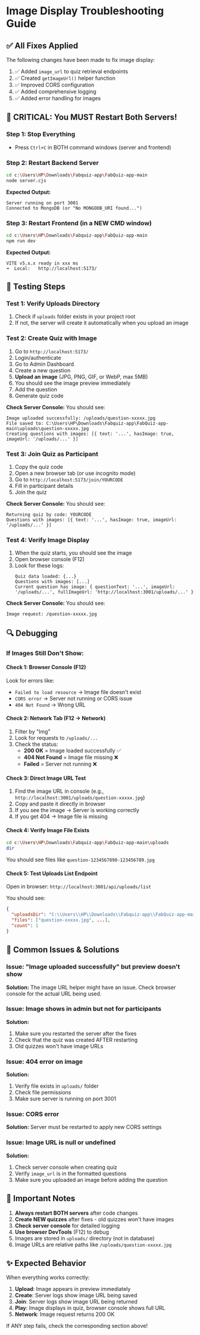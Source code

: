 # Image Display Troubleshooting Guide

## ✅ All Fixes Applied

The following changes have been made to fix image display:

1. ✅ Added `image_url` to quiz retrieval endpoints
2. ✅ Created `getImageUrl()` helper function
3. ✅ Improved CORS configuration
4. ✅ Added comprehensive logging
5. ✅ Added error handling for images

## 🔧 CRITICAL: You MUST Restart Both Servers!

### Step 1: Stop Everything
- Press `Ctrl+C` in BOTH command windows (server and frontend)

### Step 2: Restart Backend Server
```bash
cd c:\Users\HP\Downloads\Fabquiz-app\FabQuiz-app-main
node server.cjs
```

**Expected Output:**
```
Server running on port 3001
Connected to MongoDB (or "No MONGODB_URI found...")
```

### Step 3: Restart Frontend (in a NEW CMD window)
```bash
cd c:\Users\HP\Downloads\Fabquiz-app\FabQuiz-app-main
npm run dev
```

**Expected Output:**
```
VITE v5.x.x ready in xxx ms
➜  Local:   http://localhost:5173/
```

## 🧪 Testing Steps

### Test 1: Verify Uploads Directory
1. Check if `uploads` folder exists in your project root
2. If not, the server will create it automatically when you upload an image

### Test 2: Create Quiz with Image
1. Go to `http://localhost:5173/`
2. Login/authenticate
3. Go to Admin Dashboard
4. Create a new question
5. **Upload an image** (JPG, PNG, GIF, or WebP, max 5MB)
6. You should see the image preview immediately
7. Add the question
8. Generate quiz code

**Check Server Console:**
You should see:
```
Image uploaded successfully: /uploads/question-xxxxx.jpg
File saved to: C:\Users\HP\Downloads\Fabquiz-app\FabQuiz-app-main\uploads\question-xxxxx.jpg
Creating questions with images: [{ text: '...', hasImage: true, imageUrl: '/uploads/...' }]
```

### Test 3: Join Quiz as Participant
1. Copy the quiz code
2. Open a new browser tab (or use incognito mode)
3. Go to `http://localhost:5173/join/YOURCODE`
4. Fill in participant details
5. Join the quiz

**Check Server Console:**
You should see:
```
Returning quiz by code: YOURCODE
Questions with images: [{ text: '...', hasImage: true, imageUrl: '/uploads/...' }]
```

### Test 4: Verify Image Display
1. When the quiz starts, you should see the image
2. Open browser console (F12)
3. Look for these logs:
   ```
   Quiz data loaded: {...}
   Questions with images: [...]
   Current question has image: { questionText: '...', imageUrl: '/uploads/...', fullImageUrl: 'http://localhost:3001/uploads/...' }
   ```

**Check Server Console:**
You should see:
```
Image request: /question-xxxxx.jpg
```

## 🔍 Debugging

### If Images Still Don't Show:

#### Check 1: Browser Console (F12)
Look for errors like:
- `Failed to load resource` → Image file doesn't exist
- `CORS error` → Server not running or CORS issue
- `404 Not Found` → Wrong URL

#### Check 2: Network Tab (F12 → Network)
1. Filter by "Img"
2. Look for requests to `/uploads/...`
3. Check the status:
   - **200 OK** = Image loaded successfully ✅
   - **404 Not Found** = Image file missing ❌
   - **Failed** = Server not running ❌

#### Check 3: Direct Image URL Test
1. Find the image URL in console (e.g., `http://localhost:3001/uploads/question-xxxxx.jpg`)
2. Copy and paste it directly in browser
3. If you see the image → Server is working correctly
4. If you get 404 → Image file is missing

#### Check 4: Verify Image File Exists
```bash
cd c:\Users\HP\Downloads\Fabquiz-app\FabQuiz-app-main\uploads
dir
```
You should see files like `question-1234567890-123456789.jpg`

#### Check 5: Test Uploads List Endpoint
Open in browser: `http://localhost:3001/api/uploads/list`

You should see:
```json
{
  "uploadsDir": "C:\\Users\\HP\\Downloads\\Fabquiz-app\\FabQuiz-app-main\\uploads",
  "files": ["question-xxxxx.jpg", ...],
  "count": 1
}
```

## 🐛 Common Issues & Solutions

### Issue: "Image uploaded successfully" but preview doesn't show
**Solution:** The image URL helper might have an issue. Check browser console for the actual URL being used.

### Issue: Image shows in admin but not for participants
**Solution:** 
1. Make sure you restarted the server after the fixes
2. Check that the quiz was created AFTER restarting
3. Old quizzes won't have image URLs

### Issue: 404 error on image
**Solution:**
1. Verify file exists in `uploads/` folder
2. Check file permissions
3. Make sure server is running on port 3001

### Issue: CORS error
**Solution:** Server must be restarted to apply new CORS settings

### Issue: Image URL is null or undefined
**Solution:** 
1. Check server console when creating quiz
2. Verify `image_url` is in the formatted questions
3. Make sure you uploaded an image before adding the question

## 📝 Important Notes

1. **Always restart BOTH servers** after code changes
2. **Create NEW quizzes** after fixes - old quizzes won't have images
3. **Check server console** for detailed logging
4. **Use browser DevTools** (F12) to debug
5. Images are stored in `uploads/` directory (not in database)
6. Image URLs are relative paths like `/uploads/question-xxxxx.jpg`

## ✨ Expected Behavior

When everything works correctly:

1. **Upload**: Image appears in preview immediately
2. **Create**: Server logs show image URL being saved
3. **Join**: Server logs show image URL being returned
4. **Play**: Image displays in quiz, browser console shows full URL
5. **Network**: Image request returns 200 OK

If ANY step fails, check the corresponding section above!
